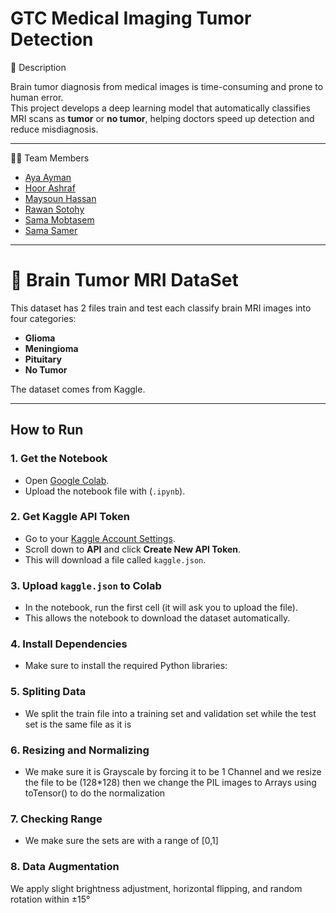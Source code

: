 # GTC Medical Imaging Tumor Detection

📌 Description

Brain tumor diagnosis from medical images is time-consuming and prone to human error.  
This project develops a deep learning model that automatically classifies MRI scans as **tumor** or **no tumor**, helping doctors speed up detection and reduce misdiagnosis.  

---

👩‍💻 Team Members
- [Aya Ayman](https://github.com/ayahayman)  
- [Hoor Ashraf](https://github.com/hoorashraf55)  
- [Maysoun Hassan](https://github.com/maysoun465)  
- [Rawan Sotohy](https://github.com/Rawan-Sotohy)  
- [Sama Mobtasem](https://github.com/sama690)  
- [Sama Samer](https://github.com/sama-samer)
---
# 🧠 Brain Tumor MRI DataSet

This dataset has 2 files train and test each classify brain MRI images into four categories:
- **Glioma**
- **Meningioma**
- **Pituitary**
- **No Tumor**

The dataset comes from Kaggle.

---

## How to Run

### 1. Get the Notebook
- Open [Google Colab](https://colab.research.google.com/).
- Upload the notebook file with (`.ipynb`).

### 2. Get Kaggle API Token
- Go to your [Kaggle Account Settings](https://www.kaggle.com/settings/account).
- Scroll down to **API** and click **Create New API Token**.
- This will download a file called `kaggle.json`.

### 3. Upload `kaggle.json` to Colab
- In the notebook, run the first cell (it will ask you to upload the file).
- This allows the notebook to download the dataset automatically.

### 4. Install Dependencies
- Make sure to install the required Python libraries:

### 5. Spliting Data
- We split the train file into a training set and validation set while the test set is the same file as it is

### 6. Resizing and Normalizing
- We make sure it is Grayscale by forcing it to be 1 Channel and we resize the file to be (128*128) then we change the PIL images to Arrays using toTensor() to do the normalization

### 7. Checking Range 
- We make sure the sets are with a range of [0,1]

### 8. Data Augmentation
We apply slight brightness adjustment, horizontal flipping, and random rotation within ±15°

